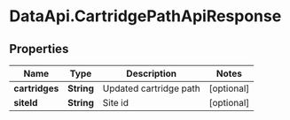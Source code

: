 # DataApi.CartridgePathApiResponse

## Properties

Name | Type | Description | Notes
------------ | ------------- | ------------- | -------------
**cartridges** | **String** | Updated cartridge path | [optional] 
**siteId** | **String** | Site id | [optional] 


